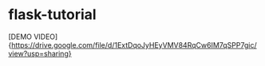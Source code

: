 # flask-tutorial
















[DEMO VIDEO]{https://drive.google.com/file/d/1ExtDqoJyHEyVMV84RqCw6IM7qSPP7gic/view?usp=sharing}
